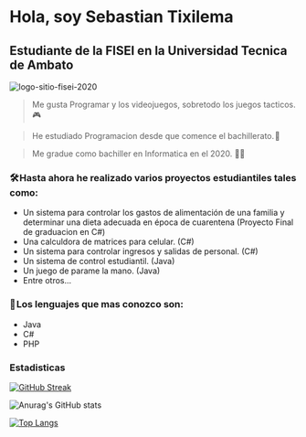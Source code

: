 # Hola, soy Sebastian Tixilema
## Estudiante de la FISEI en la Universidad Tecnica de Ambato

![logo-sitio-fisei-2020](https://user-images.githubusercontent.com/118477596/214365349-70e85435-9765-451f-b03a-31464cf9c6df.png)

>Me gusta Programar y los videojuegos, sobretodo los juegos tacticos. 🎮 

>He estudiado Programacion desde que comence el bachillerato. 🤖 

>Me gradue como bachiller en Informatica en el 2020. 👨‍🎓 

### 🛠️ Hasta ahora he realizado varios proyectos estudiantiles tales como:

- Un sistema para controlar los gastos de alimentación de una familia y determinar una dieta adecuada en época de cuarentena (Proyecto Final de graduacion en C#)
- Una calculdora de matrices para celular. (C#)
- Un sistema para controlar ingresos y salidas de personal. (C#)
- Un sistema de control estudiantil. (Java)
- Un juego de parame la mano. (Java)
- Entre otros...

### 📲 Los lenguajes que mas conozco son:
- Java 
- C#
- PHP
### Estadisticas
[![GitHub Streak](http://github-readme-streak-stats.herokuapp.com?user=SebasTix02&theme=highcontrast&locale=es)](https://git.io/streak-stats)

![Anurag's GitHub stats](https://github-readme-stats.vercel.app/api?username=SebasTix02&show_icons=true&theme=highcontrast)

[![Top Langs](https://github-readme-stats.vercel.app/api/top-langs/?username=SebasTix02&layout=compact)](https://github.com/anuraghazra/github-readme-stats)
